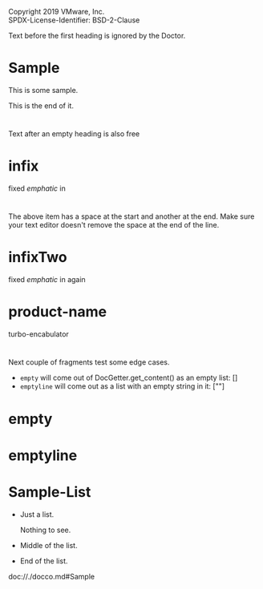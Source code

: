 Copyright 2019 VMware, Inc.  
SPDX-License-Identifier: BSD-2-Clause

Text before the first heading is ignored by the Doctor.

# Sample
This is some sample.

This is the end of it.
# 
Text after an empty heading is also free

# infix
 fixed *emphatic* in 
#
The above item has a space at the start and another at the end.
Make sure your text editor doesn't remove the space at the end of the line.

# infixTwo
 fixed *emphatic* in again 
#

# product-name
turbo-encabulator
#

Next couple of fragments test some edge cases.

-   `empty` will come out of DocGetter.get_content() as an empty list: []
-   `emptyline` will come out as a list with an empty string in it: [""]

# empty
# emptyline

#

# Sample-List
-   Just a list.

    Nothing to see.
-   Middle of the list.
-   End of the list.

doc://./docco.md#Sample